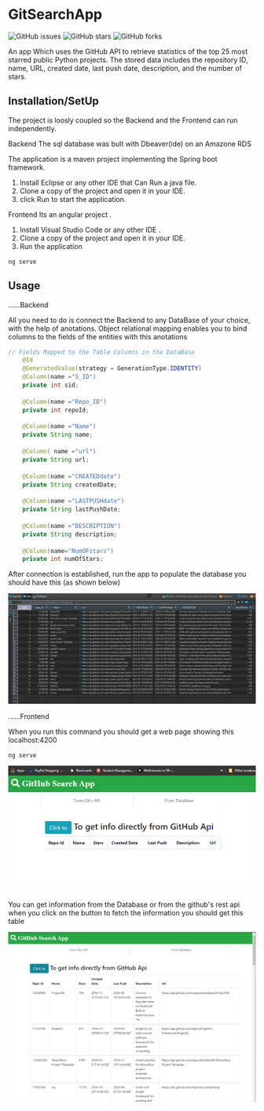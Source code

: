 # GitSearchApp
![GitHub issues](https://img.shields.io/github/issues/inamjr/GitSearchApp)
![GitHub stars](https://img.shields.io/github/stars/inamjr/GitSearchApp)
![GitHub forks](https://img.shields.io/github/forks/inamjr/GitSearchApp)

An app Which uses the GitHub API to retrieve statistics of the top 25 most starred public Python projects.
The stored data includes the repository ID, name, URL, created date, last push date, description, and the number of stars.

## Installation/SetUp

The project is loosly coupled so the Backend and the Frontend can run independently.

Backend
The sql database was bult with Dbeaver(ide) on an Amazone RDS

The application is a maven project implementing the Spring boot framework.

1) Install Eclipse or any other IDE that Can Run a java file.
2) Clone a copy of the project and open it in your IDE. 
3) click Run to start the application.

Frontend
Its an angular project .
1) Install Visual Studio Code or any other IDE .
2) Clone a copy of the project and open it in your IDE. 
3) Run the application 

```angular
ng serve
```

## Usage

......Backend

All you need to do is connect the Backend to any DataBase of your choice, with the help of anotations.
 Object relational mapping enables you to bind columns to the fields of the entities with this anotations

```java
// Fields Mapped to the Table Columns in the DataBase
	@Id
	@GeneratedValue(strategy = GenerationType.IDENTITY)
	@Column(name ="S_ID")
	private int sid;
	
	@Column(name ="Repo_ID")
	private int repoId;
	
	@Column(name ="Name")
	private String name;
	
	@Column( name ="url")
	private String url;
	
	@Column(name ="CREATEDdate")
	private String createdDate;
	
	@Column(name ="LASTPUSHdate")
	private String lastPushDate;
	
	@Column(name ="DESCRIPTION")
	private String description;
	
	@Column(name="NumOFstars")
	private int numOfStars;
```

After connection is established, run the app to populate the database you should have this (as shown below)

![](ImgOfdb.PNG)


......Frontend

When you run this command you should get a web page showing this localhost:4200

```angular
ng serve
```
![](firstpage.PNG)

You can get information from the Database or from the github's rest api when 
you click on the button to fetch the information you should get this table 

![](Gitdata.PNG)
